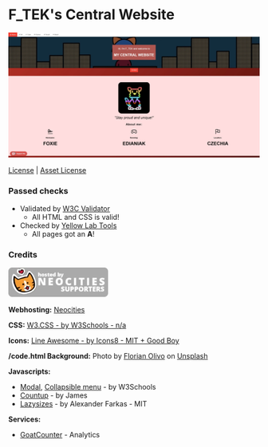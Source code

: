 # F_TEK's Central Website

![Website screenshot](APP.webp)

[License](https://github.com/FTEdianiaK/f-tek/blob/main/LICENSE) | [Asset License](https://creativecommons.org/licenses/by-sa/4.0/)

### Passed checks

- Validated by [W3C Validator](https://validator.w3.org/)
	- All HTML and CSS is valid!
- Checked by [Yellow Lab Tools](https://yellowlab.tools/)
	- All pages got an **A**!

### Credits

![Hosted by NEOCITIES SUPPORTERS](asrc/git/neocities-supporters.webp)

**Webhosting:** [Neocities](https://neocities.org/)

**CSS:** [W3.CSS - by W3Schools - n/a](https://www.w3schools.com/w3css/)

**Icons:** [Line Awesome - by Icons8 - MIT + Good Boy](https://icons8.com/line-awesome)

**/code.html Background:** Photo by <a href="https://unsplash.com/@florianolv?utm_content=creditCopyText&utm_medium=referral&utm_source=unsplash">Florian Olivo</a> on <a href="https://unsplash.com/photos/lines-of-html-codes-4hbJ-eymZ1o?utm_content=creditCopyText&utm_medium=referral&utm_source=unsplash">Unsplash</a>

**Javascripts:**

- [Modal](https://www.w3schools.com/w3css/w3css_modal.asp), [Collapsible menu](https://www.w3schools.com/w3css/w3css_navigation.asp) - by W3Schools
- [Countup](https://codepen.io/jshakes/pen/KKpjdYv) - by James
- [Lazysizes](https://github.com/aFarkas/lazysizes) - by Alexander Farkas - MIT

**Services:**

- [GoatCounter](https://www.goatcounter.com/) - Analytics